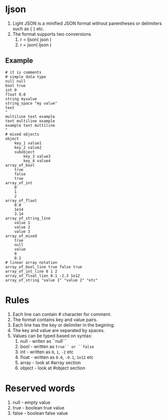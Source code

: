 # ljson

1. Light JSON is a minified JSON format without parentheses or delimiters such as { } etc.
0. The format supports two conversions
    1. r = ljson( json )
    0. r = json( ljson )



## Example

```
# it is comments
# simple data type
null null
bool true
int 0
float 0.0
string myvalue
string_space "my value"
text 
"
multiline text example
text multiline example
example text multiline
"
# mixed objects
object
    key_1 value1
    key_2 value2
    subobject
        key_3 value3
        key_4 value4
array_of_bool
    true
    false
    true
array_of_int
    0
    1
    2
array_of_flaot
    0.0
    1e14
    3.14
array_of_string_line
    value 1
    value 2
    value 3
array_of_mixed
    true
    null
    value
    0
    0.1
# linear array notation
array_of_bool_line true false true
array_of_int_line 0 1 2
array_of_float_lien 0.1 -2.3 1e12
array_of_string "value 1" "value 2" "etc"
```



# Rules

1. Each line can contain # character for comment.
0. The format contains key and value pairs.
0. Each line has the key or delimiter in the begining.
0. The key and value are separated by spaces.
0. Values ​​can be typed based on syntax:
    1. null - writen as ``null```
    0. bool - written as ```true`` or ``false```
    0. int - written as ```0```, ```1```, ```-2``` etc
    0. float - written as ```0.0```, ```-0.1```, ```1e12``` etc
    0. array - look at #array section
    0. object - look at #object section


# Reserved words

1. null - empty value
0. true - boolean true value
0. false - boolean false value

